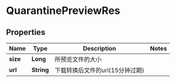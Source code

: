 # QuarantinePreviewRes

## Properties
Name | Type | Description | Notes
------------ | ------------- | ------------- | -------------
**size** | **Long** | 所预览文件的大小 | 
**url** | **String** | 下载转换后文件的url(15分钟过期) | 
